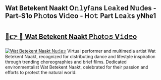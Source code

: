## Wat Betekent Naakt O𝚗𝚕yf𝚊ns L𝚎a𝚔ed N𝚞𝚍es - Part-S1o P𝚑𝚘tos Vi𝚍𝚎o - H𝚘𝚝 Part L𝚎a𝚔s yNhe1

# <h2><a href="http://kfen316.oniu.top/?m=Wat+Betekent+Naakt">🔗👉 🔴 Wat Betekent Naakt P𝚑ot𝚘𝚜 V𝚒d𝚎o</a></h2>

[![Wat Betekent Naakt Nu𝚍e𝚜](https://i.imgur.com/0qMVB7G.gif)](http://kfen316.oniu.top/?m=Wat+Betekent+Naakt)
Virtual performer and multimedia artist Wat Betekent Naakt, recognized for distributing dance and lifestyle inspiration through trending choreographies and brief films. Dedicated environmentalist Wat Betekent Naakt, celebrated for their passion and efforts to protect the natural world.  
